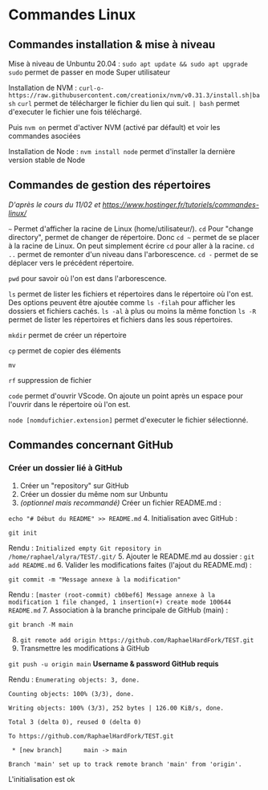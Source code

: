 # Commandes Linux

## Commandes installation & mise à niveau
Mise à niveau de Unbuntu 20.04 : `sudo apt update && sudo apt upgrade`
`sudo` permet de passer en mode Super utilisateur

Installation de NVM : `curl-o-https://raw.githubusercontent.com/creationix/nvm/v0.31.3/install.sh|bash`
`curl` permet de télécharger le fichier du lien qui suit.
`| bash` permet d'executer le fichier une fois téléchargé.


Puis `nvm on` permet d'activer NVM (activé par défault) et voir les commandes asociées

Installation de Node : `nvm install node` permet d'installer la dernière version stable de Node


## Commandes de gestion des répertoires
*D'après le cours du 11/02 et https://www.hostinger.fr/tutoriels/commandes-linux/*

`~` Permet d'afficher la racine de Linux (home/utilisateur/).
`cd` Pour "change directory", permet de changer de répertoire. Donc `cd ~` permet de se placer à la racine de Linux. 
On peut simplement écrire `cd` pour aller à la racine.
`cd ..` permet de remonter d'un niveau dans l'arborescence.
`cd -` permet de se déplacer vers le précédent répertoire.

`pwd` pour savoir où l'on est dans l'arborescence.

`ls` permet de lister les fichiers et répertoires dans le répertoire où l'on est. 
Des options peuvent être ajoutée comme `ls -filah` pour afficher les dossiers et fichiers cachés.
`ls -al` à plus ou moins la même fonction
`ls -R` permet de lister les répertoires et fichiers dans les sous répertoires.

`mkdir` permet de créer un répertoire

`cp` permet de copier des éléments

`mv`

`rf` suppression de fichier

`code` permet d'ouvrir VScode. On ajoute un point après un espace pour l'ouvrir dans le répertoire où l'on est.

`node [nomdufichier.extension]` permet d'executer le fichier sélectionné.

## Commandes concernant GitHub
### Créer un dossier lié à GitHub

1. Créer un "repository" sur GitHub
2. Créer un dossier du même nom sur Unbuntu
3. *(optionnel mais recommandé)* Créer un fichier README.md :

`echo "# Début du README" >> README.md`
4. Initialisation avec GitHub :

`git init`

Rendu : `Initialized empty Git repository in /home/raphael/alyra/TEST/.git/`
5. Ajouter le README.md au dossier :
`git add README.md`
6. Valider les modifications faites (l'ajout du README.md) :

`git commit -m "Message annexe à la modification"`

Rendu : `[master (root-commit) cb0bef6] Message annexe à la modification
 1 file changed, 1 insertion(+)
 create mode 100644 README.md`
 7. Association à la branche principale de GitHub (main) :

 `git branch -M main`

8. `git remote add origin https://github.com/RaphaelHardFork/TEST.git`
9. Transmettre les modifications à GitHub

`git push -u origin main`
**Username & password GitHub requis**

Rendu : `Enumerating objects: 3, done.`

`Counting objects: 100% (3/3), done.`

`Writing objects: 100% (3/3), 252 bytes | 126.00 KiB/s, done.`

`Total 3 (delta 0), reused 0 (delta 0)`

`To https://github.com/RaphaelHardFork/TEST.git`

` * [new branch]      main -> main`

`Branch 'main' set up to track remote branch 'main' from 'origin'.` 

L'initialisation est ok